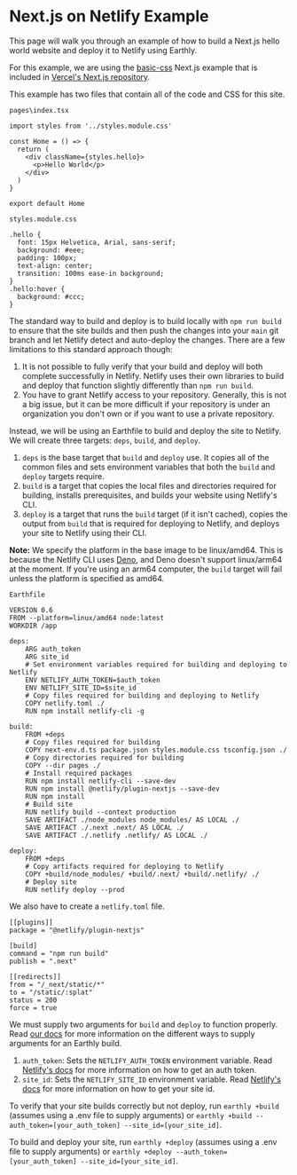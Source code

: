 # Next.js on Netlify Example

This page will walk you through an example of how to build a Next.js hello world website and deploy it to Netlify using Earthly.  
  
For this example, we are using the [basic-css](https://github.com/vercel/next.js/tree/canary/examples/basic-css) Next.js example that is included in [Vercel's Next.js repository](https://github.com/vercel/next.js).  
  
This example has two files that contain all of the code and CSS for this site.  
  
`pages\index.tsx`
```
import styles from '../styles.module.css'

const Home = () => {
  return (
    <div className={styles.hello}>
      <p>Hello World</p>
    </div>
  )
}

export default Home
```
  
`styles.module.css`
```
.hello {
  font: 15px Helvetica, Arial, sans-serif;
  background: #eee;
  padding: 100px;
  text-align: center;
  transition: 100ms ease-in background;
}
.hello:hover {
  background: #ccc;
}
```
The standard way to build and deploy is to build locally with `npm run build` to ensure that the site builds and then push the changes into your `main` git branch and let Netlify detect and auto-deploy the changes. There are a few limitations to this standard approach though:
1.  It is not possible to fully verify that your build and deploy will both complete successfully in Netlify. Netlify uses their own libraries to build and deploy that function slightly differently than `npm run build`.
2.  You have to grant Netlify access to your repository. Generally, this is not a big issue, but it can be more difficult if your repository is under an organization you don't own or if you want to use a private repository.
  
Instead, we will be using an Earthfile to build and deploy the site to Netlify. We will create three targets: `deps`, `build`, and `deploy`.
1.  `deps` is the base target that `build` and `deploy` use. It copies all of the common files and sets environment variables that both the `build` and `deploy` targets require.
2.  `build` is a target that copies the local files and directories required for building, installs prerequisites, and builds your website using Netlify's CLI.
3.  `deploy` is a target that runs the `build` target (if it isn't cached), copies the output from `build` that is required for deploying to Netlify, and deploys your site to Netlify using their CLI.
  
**Note:** We specify the platform in the base image to be linux/amd64. This is because the Netlify CLI uses [Deno](https://deno.land/), and Deno doesn't support linux/arm64 at the moment. If you're using an arm64 computer, the `build` target will fail unless the platform is specified as amd64.  
  
`Earthfile`
```
VERSION 0.6
FROM --platform=linux/amd64 node:latest
WORKDIR /app

deps:
    ARG auth_token
    ARG site_id
    # Set environment variables required for building and deploying to Netlify
    ENV NETLIFY_AUTH_TOKEN=$auth_token
    ENV NETLIFY_SITE_ID=$site_id
    # Copy files required for building and deploying to Netlify
    COPY netlify.toml ./
    RUN npm install netlify-cli -g

build:
    FROM +deps
    # Copy files required for building
    COPY next-env.d.ts package.json styles.module.css tsconfig.json ./
    # Copy directories required for building
    COPY --dir pages ./
    # Install required packages
    RUN npm install netlify-cli --save-dev
    RUN npm install @netlify/plugin-nextjs --save-dev
    RUN npm install
    # Build site
    RUN netlify build --context production
    SAVE ARTIFACT ./node_modules node_modules/ AS LOCAL ./
    SAVE ARTIFACT ./.next .next/ AS LOCAL ./
    SAVE ARTIFACT ./.netlify .netlify/ AS LOCAL ./

deploy:
    FROM +deps
    # Copy artifacts required for deploying to Netlify
    COPY +build/node_modules/ +build/.next/ +build/.netlify/ ./
    # Deploy site
    RUN netlify deploy --prod
```
We also have to create a `netlify.toml` file.
```
[[plugins]]
package = "@netlify/plugin-nextjs"

[build]
command = "npm run build"
publish = ".next"

[[redirects]]
from = "/_next/static/*"
to = "/static/:splat"
status = 200
force = true
```
We must supply two arguments for `build` and `deploy` to function properly. Read [our docs](https://docs.earthly.dev/docs/guides/build-args) for more information on the different ways to supply arguments for an Earthly build.
1.  `auth_token`:  Sets the `NETLIFY_AUTH_TOKEN` environment variable. Read [Netlify's docs](https://docs.netlify.com/cli/get-started/#authentication) for more information on how to get an auth token.
2.  `site_id`:  Sets the `NETLIFY_SITE_ID` environment variable. Read [Netlify's docs](https://docs.netlify.com/cli/get-started/#link-with-an-environment-variable) for more information on how to get your site id.
  
To verify that your site builds correctly but not deploy, run `earthly +build` (assumes using a .env file to supply arguments) or `earthly +build --auth_token=[your_auth_token] --site_id=[your_site_id]`.
  
To build and deploy your site, run `earthly +deploy` (assumes using a .env file to supply arguments) or `earthly +deploy --auth_token=[your_auth_token] --site_id=[your_site_id]`.